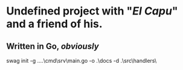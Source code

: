 # Undefined project with "_El Capu_" and a friend of his.

## Written in Go, _obviously_

swag init -g ..\..\cmd\srv\main.go -o .\docs -d .\src\handlers\
